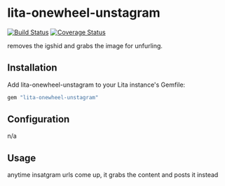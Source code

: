 # lita-onewheel-unstagram

[![Build Status](https://travis-ci.org/onewheelskyward/lita-onewheel-unstagram.png?branch=main)](https://travis-ci.org/onewheelskyward/lita-onewheel-unstagram)
[![Coverage Status](https://coveralls.io/repos/onewheelskyward/lita-onewheel-unstagram/badge.png)](https://coveralls.io/r/onewheelskyward/lita-onewheel-unstagram)

removes the igshid and grabs the image for unfurling.

## Installation

Add lita-onewheel-unstagram to your Lita instance's Gemfile:

``` ruby
gem "lita-onewheel-unstagram"
```

## Configuration

n/a

## Usage

anytime insatgram urls come up, it grabs the content and posts it instead
